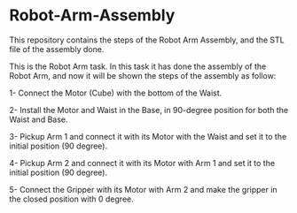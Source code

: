 # Robot-Arm-Assembly
This repository contains the steps of the Robot Arm Assembly, and the STL file of the assembly done.

This is the Robot Arm task. In this task it has done the assembly of the Robot Arm, and now it will be shown
the steps of the assembly as follow:

1- Connect the Motor (Cube) with the bottom of the Waist.

2- Install the Motor and Waist in the Base, in 90-degree position for both the Waist and Base.

3- Pickup Arm 1 and connect it with its Motor with the Waist and set it to the initial position (90 degree).

4- Pickup Arm 2 and connect it with its Motor with Arm 1 and set it to the initial position (90 degree).

5- Connect the Gripper with its Motor with Arm 2 and make the gripper in the closed position with 0 degree.

